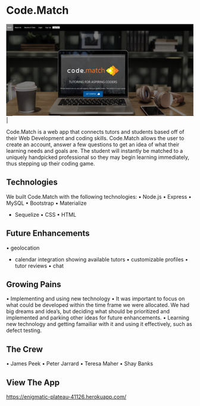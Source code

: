 # Code.Match 
      
![alt text](https://github.com/SMUBootCampGroup2/CodeMatch2/blob/master/public/assets/images/code-match-readme-photo.PNG)|
      
Code.Match is a web app that connects tutors and students based off of their Web Development and coding skills. Code.Match allows the user to create an account, answer a few questions to get an idea of what their learning needs and goals are. The student will instantly be matched to a uniquely handpicked professional so they may begin learning immediately, thus stepping up their coding game. 


## Technologies
We built Code.Match with the following technologies:
•	Node.js
•	Express
•	MySQL
•	Bootstrap
•	Materialize
+  Sequelize
•	CSS
•	HTML

## Future Enhancements
•	geolocation
+ calendar integration showing available tutors
•	customizable profiles
•	tutor reviews
•	chat

## Growing Pains
•	Implementing and using new technology 
•	It was important to focus on what could be developed within the time frame we were allocated. We had big dreams and idea’s, but deciding  what should be prioritized and implemented and parking other ideas for future enhancements.
•	Learning new technology and getting famailiar with it and using it effectively, such as defect testing.


## The Crew 
•	James Peek 
•	Peter Jarrard
•	Teresa Maher
•	Shay Banks 

## View The App

https://enigmatic-plateau-41126.herokuapp.com/
